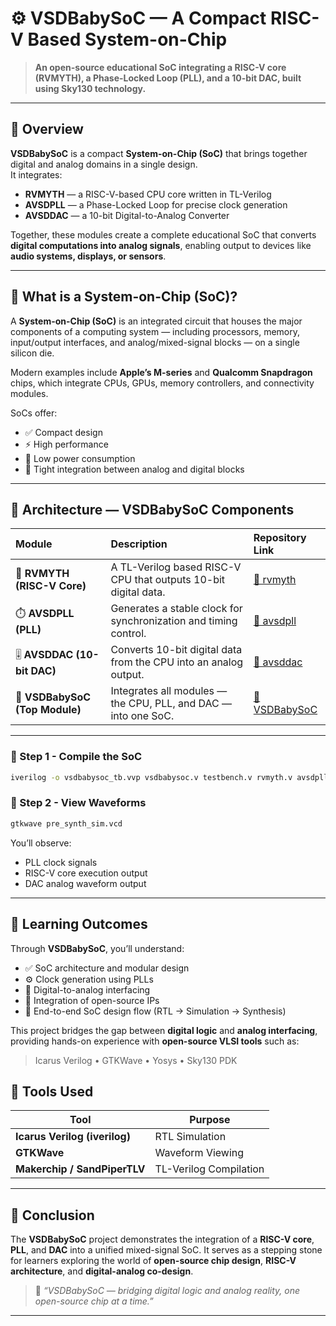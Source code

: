 # ⚙️ VSDBabySoC — A Compact RISC-V Based System-on-Chip

> **An open-source educational SoC integrating a RISC-V core (RVMYTH), a Phase-Locked Loop (PLL), and a 10-bit DAC, built using Sky130 technology.**

---

## 🧩 Overview

**VSDBabySoC** is a compact **System-on-Chip (SoC)** that brings together digital and analog domains in a single design.  
It integrates:
- **RVMYTH** — a RISC-V-based CPU core written in TL-Verilog  
- **AVSDPLL** — a Phase-Locked Loop for precise clock generation  
- **AVSDDAC** — a 10-bit Digital-to-Analog Converter  

Together, these modules create a complete educational SoC that converts **digital computations into analog signals**, enabling output to devices like **audio systems, displays, or sensors**.

---

## 🧠 What is a System-on-Chip (SoC)?

A **System-on-Chip (SoC)** is an integrated circuit that houses the major components of a computing system — including processors, memory, input/output interfaces, and analog/mixed-signal blocks — on a single silicon die.

Modern examples include **Apple’s M-series** and **Qualcomm Snapdragon** chips, which integrate CPUs, GPUs, memory controllers, and connectivity modules.

SoCs offer:
- ✅ Compact design  
- ⚡ High performance  
- 🔋 Low power consumption  
- 🔗 Tight integration between analog and digital blocks  

---

## 🧱 Architecture — VSDBabySoC Components

| Module | Description | Repository Link |
|:--|:--|:--|
| 🧮 **RVMYTH (RISC-V Core)** | A TL-Verilog based RISC-V CPU that outputs 10-bit digital data. | [🔗 rvmyth](https://github.com/kunalg123/rvmyth) |
| ⏱️ **AVSDPLL (PLL)** | Generates a stable clock for synchronization and timing control. | [🔗 avsdpll](https://github.com/lakshmi-sathi/avsdpll_1v8.git) |
| 🎚️ **AVSDDAC (10-bit DAC)** | Converts 10-bit digital data from the CPU into an analog output. | [🔗 avsddac](https://github.com/vsdip/rvmyth_avsddac_interface.git) |
| 🧩 **VSDBabySoC (Top Module)** | Integrates all modules — the CPU, PLL, and DAC — into one SoC. | [🔗 VSDBabySoC](https://github.com/manili/VSDBabySoC.git) |

---



### 🔹 Step 1 - Compile the SoC

```bash
iverilog -o vsdbabysoc_tb.vvp vsdbabysoc.v testbench.v rvmyth.v avsdpll.v avsddac.v
```



### 🔹 Step 2 - View Waveforms

```bash
gtkwave pre_synth_sim.vcd
```

You’ll observe:

* PLL clock signals
* RISC-V core execution output
* DAC analog waveform output

---

## 🧠 Learning Outcomes

Through **VSDBabySoC**, you’ll understand:

* ✅ SoC architecture and modular design
* ⚙️ Clock generation using PLLs
* 🔁 Digital-to-analog interfacing
* 🧩 Integration of open-source IPs
* 🧰 End-to-end SoC design flow (RTL → Simulation → Synthesis)

This project bridges the gap between **digital logic** and **analog interfacing**, providing hands-on experience with **open-source VLSI tools** such as:

> Icarus Verilog • GTKWave • Yosys • Sky130 PDK



## 🧰 Tools Used

| Tool                          | Purpose                |
| ----------------------------- | ---------------------- |
| **Icarus Verilog (iverilog)** | RTL Simulation         |
| **GTKWave**                   | Waveform Viewing       |
| **Makerchip / SandPiperTLV**  | TL-Verilog Compilation |

---

## 🏁 Conclusion

The **VSDBabySoC** project demonstrates the integration of a **RISC-V core**, **PLL**, and **DAC** into a unified mixed-signal SoC.
It serves as a stepping stone for learners exploring the world of **open-source chip design**, **RISC-V architecture**, and **digital-analog co-design**.

> 🧩 *“VSDBabySoC — bridging digital logic and analog reality, one open-source chip at a time.”*

---

